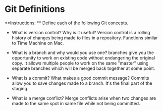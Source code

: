 # Git Definitions

**Instructions: ** Define each of the following Git concepts.

* What is version control?  Why is it useful?
Version control is a rolling history of changes being made to files in a repository. Functions similar to Time Machine on Mac.

* What is a branch and why would you use one?
branches give you the opportunity to work on existing code without endangering the original copy. It allows multiple people to work on the same "master" using separate branches which will be merged back together at some point.

* What is a commit? What makes a good commit message?
Commits allow you to save changes made to a branch. It's the final part of the staging.

* What is a merge conflict?
Merge conflicts arise when two changes are made to the same spot in same file while not being committed.